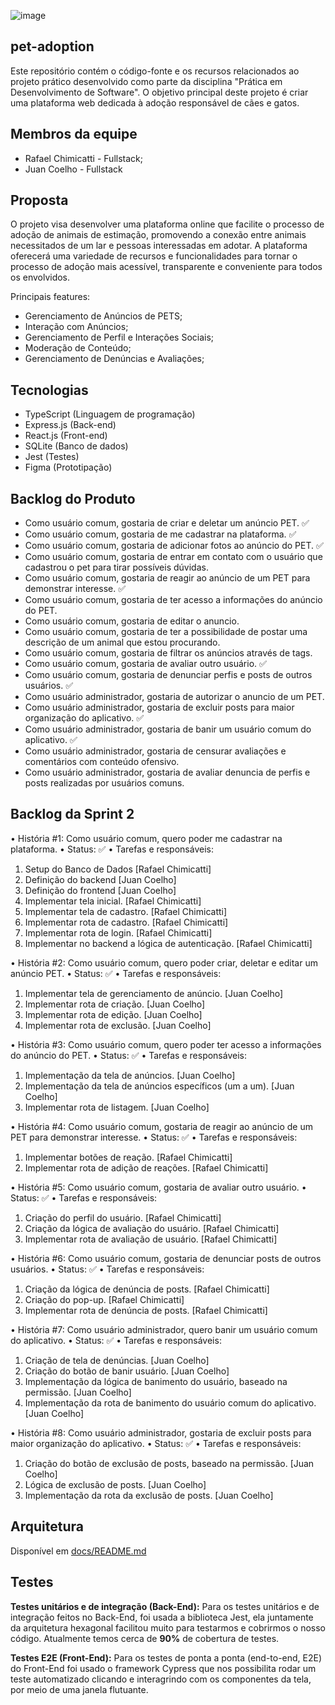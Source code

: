 ![image](https://github.com/juancoelhoo/pet-adoption/assets/126487673/3e4e3e58-6939-4864-94af-6ab4acacccec)
## pet-adoption
Este repositório contém o código-fonte e os recursos relacionados ao projeto prático desenvolvido como parte da disciplina "Prática em Desenvolvimento de Software". O objetivo principal deste projeto é criar uma plataforma web dedicada à adoção responsável de cães e gatos.

## Membros da equipe
 - Rafael Chimicatti - Fullstack;
 - Juan Coelho -       Fullstack

## Proposta

O projeto visa desenvolver uma plataforma online que facilite o processo de adoção de animais de estimação, promovendo a conexão entre animais necessitados de um lar e pessoas interessadas em adotar. A plataforma oferecerá uma variedade de recursos e funcionalidades para tornar o processo de adoção mais acessível, transparente e conveniente para todos os envolvidos.

Principais features:

 - Gerenciamento de Anúncios de PETS;
 - Interação com Anúncios;
 - Gerenciamento de Perfil e Interações Sociais;
 - Moderação de Conteúdo;
 - Gerenciamento de Denúncias e Avaliações;

## Tecnologias

- TypeScript (Linguagem de programação)
- Express.js (Back-end)
- React.js (Front-end)
- SQLite (Banco de dados)
- Jest (Testes)
- Figma (Prototipação)

## Backlog do Produto 
- Como usuário comum, gostaria de criar e deletar um anúncio PET. ✅
- Como usuário comum, gostaria de me cadastrar na plataforma.  ✅
- Como usuário comum, gostaria de adicionar fotos ao anúncio do PET. ✅
- Como usuário comum, gostaria de entrar em contato com o usuário que cadastrou o pet para tirar possíveis dúvidas.
- Como usuário comum, gostaria de reagir ao anúncio de um PET para demonstrar interesse. ✅
- Como usuário comum, gostaria de ter acesso a informações do anúncio do PET. 
- Como usuário comum, gostaria de editar o anuncio.
- Como usuário comum, gostaria de ter a possibilidade de postar uma descrição de um animal que estou procurando.
- Como usuário comum, gostaria de filtrar os anúncios através de tags. 
- Como usuário comum, gostaria de avaliar outro usuário.  ✅
- Como usuário comum, gostaria de denunciar perfis e posts de outros usuários.  ✅
- Como usuário administrador, gostaria de autorizar o anuncio de um PET.
- Como usuário administrador, gostaria de excluir posts para maior organização do aplicativo. ✅
- Como usuário administrador, gostaria de banir um usuário comum do aplicativo.  ✅
- Como usuário administrador, gostaria de censurar avaliações e comentários com conteúdo ofensivo.
- Como usuário administrador, gostaria de avaliar denuncia de perfis e posts realizadas por usuários comuns. 

## Backlog da Sprint 2

•	História #1: Como usuário comum, quero poder me cadastrar na plataforma.
•	Status: ✅
•	Tarefas e responsáveis: 
   1. Setup do Banco de Dados [Rafael Chimicatti]
   2. Definição do backend [Juan Coelho]
   3. Definição do frontend [Juan Coelho]
   4.	Implementar tela inicial. [Rafael Chimicatti]
   5.	Implementar tela de cadastro. [Rafael Chimicatti]
   6.	Implementar rota de cadastro. [Rafael Chimicatti]
   7.	Implementar rota de login. [Rafael Chimicatti]
   8.	Implementar no backend a lógica de autenticação. [Rafael Chimicatti]

•	História #2: Como usuário comum, quero poder criar, deletar e editar um anúncio PET.
•	Status: ✅
•	Tarefas e responsáveis: 
   1.	Implementar tela de gerenciamento de anúncio. [Juan Coelho]
   2.	Implementar rota de criação. [Juan Coelho]
   3.	Implementar rota de edição. [Juan Coelho]
   4.	Implementar rota de exclusão. [Juan Coelho]


•	História #3: Como usuário comum, quero poder ter acesso a informações do anúncio do PET.
•	Status: ✅
•	Tarefas e responsáveis: 
   1.	Implementação da tela de anúncios. [Juan Coelho]
   2.	Implementação da tela de anúncios específicos (um a um). [Juan Coelho]
   3.	Implementar rota de listagem. [Juan Coelho]

•	História #4: Como usuário comum, gostaria de reagir ao anúncio de um PET para demonstrar interesse.
•	Status: ✅
•	Tarefas e responsáveis:
   1.	Implementar botões de reação. [Rafael Chimicatti]
   2.	Implementar rota de adição de reações. [Rafael Chimicatti]

•	História #5: Como usuário comum, gostaria de avaliar outro usuário.
•	Status: ✅
•	Tarefas e responsáveis: 
   1.	Criação do perfil do usuário. [Rafael Chimicatti] 
   2.	Criação da lógica de avaliação do usuário. [Rafael Chimicatti] 
   3.	Implementar rota de avaliação de usuário. [Rafael Chimicatti] 

•	História #6: Como usuário comum, gostaria de denunciar posts de outros usuários.
•	Status: ✅
•	Tarefas e responsáveis: 
  1.	Criação da lógica de denúncia de posts. [Rafael Chimicatti]
  2.	Criação do pop-up. [Rafael Chimicatti]
  3.	Implementar rota de denúncia de posts. [Rafael Chimicatti]

•	História #7: Como usuário administrador, quero banir um usuário comum do aplicativo. 
•	Status: ✅
•	Tarefas e responsáveis:
   1.	Criação de tela de denúncias. [Juan Coelho]
   2.	Criação do botão de banir usuário. [Juan Coelho]
   3.	Implementação da lógica de banimento do usuário, baseado na permissão. [Juan Coelho]
   4.	Implementação da rota de banimento do usuário comum do aplicativo. [Juan Coelho]

•	História #8: Como usuário administrador, gostaria de excluir posts para maior organização do aplicativo.
•	Status: ✅
•	Tarefas e responsáveis: 
   1.	Criação do botão de exclusão de posts, baseado na permissão. [Juan Coelho]
   2.	Lógica de exclusão de posts. [Juan Coelho]
   3.	Implementação da rota da exclusão de posts. [Juan Coelho]

## Arquitetura

Disponível em [docs/README.md](https://github.com/juancoelhoo/pet-adoption/tree/main/frontend/docs/README.md)

## Testes

**Testes unitários e de integração (Back-End):**
Para os testes unitários e de integração feitos no Back-End, foi usada a biblioteca Jest, ela juntamente da arquitetura hexagonal facilitou muito para testarmos e cobrirmos o nosso código. Atualmente temos cerca de **90%** de cobertura de testes.

**Testes E2E (Front-End):**
Para os testes de ponta a ponta (end-to-end, E2E) do Front-End foi usado o framework Cypress que nos possibilita rodar um teste automatizado clicando e interagrindo com os componentes da tela, por meio de uma janela flutuante.
